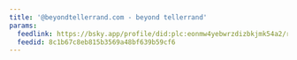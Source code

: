 ```yaml
---
title: '@beyondtellerrand.com - beyond tellerrand'
params:
  feedlink: https://bsky.app/profile/did:plc:eonmw4yebwrzdizbkjmk54a2/rss
  feedid: 8c1b67c8eb815b3569a48bf639b59cf6
---
```

